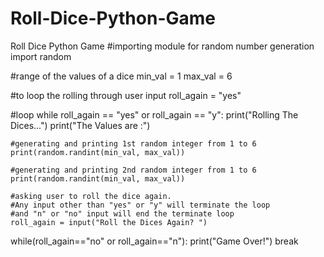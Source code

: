 # Roll-Dice-Python-Game
Roll Dice Python Game
#importing module for random number generation
import random

#range of the values of a dice
min_val = 1
max_val = 6

#to loop the rolling through user input
roll_again = "yes"

#loop
while roll_again == "yes" or roll_again == "y":
    print("Rolling The Dices...")
    print("The Values are :")
    
    #generating and printing 1st random integer from 1 to 6
    print(random.randint(min_val, max_val))
    
    #generating and printing 2nd random integer from 1 to 6
    print(random.randint(min_val, max_val))
    
    #asking user to roll the dice again. 
    #Any input other than "yes" or "y" will terminate the loop
    #and "n" or "no" input will end the terminate loop
    roll_again = input("Roll the Dices Again? ") 
while(roll_again=="no" or roll_again=="n"):
    print("Game Over!")
    break
    
    
